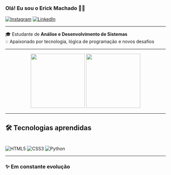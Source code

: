 ### Olá! Eu sou o Erick Machado 🖖🏻

[![Instagram](https://img.shields.io/badge/Instagram-E4405F?style=for-the-badge&logo=instagram&logoColor=white)](https://www.instagram.com/erick_machad0/) 
[![LinkedIn](https://img.shields.io/badge/LinkedIn-0077B5?style=for-the-badge&logo=linkedin&logoColor=white)](https://www.linkedin.com/in/erick-machado-alves/)

---

🎓 Estudante de **Análise e Desenvolvimento de Sistemas**  
💡 Apaixonado por tecnologia, lógica de programação e novos desafios  

---

<p align="center">
  <img height="170" src="https://github-readme-stats.vercel.app/api?username=Erick-Machado022&show_icons=true&theme=dracula" />
  <img height="170" src="https://github-readme-stats.vercel.app/api/top-langs/?username=Erick-Machado022&layout=compact&theme=dracula" />
</p>

---

## 🛠️ Tecnologias aprendidas
<div style="display: inline_block"><br/>
  <img align="center" alt="HTML5" src="https://img.shields.io/badge/HTML5-E34F26?style=for-the-badge&logo=html5&logoColor=white" />
  <img align="center" alt="CSS3" src="https://img.shields.io/badge/CSS3-1572B6?style=for-the-badge&logo=css3&logoColor=white" />
  <img align="center" alt="Python" src="https://img.shields.io/badge/Python-14354C?style=for-the-badge&logo=python&logoColor=white" />
</div>  

---

### ✨ Em constante evolução

